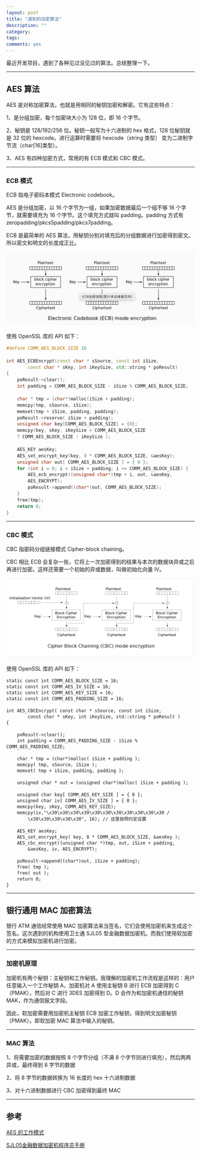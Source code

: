 ```yaml
---
layout: post
title: "遇到的加密算法"
description: ""
category: 
tags:
comments: yes
---
```


最近开发项目，遇到了各种见过没见过的算法。总结整理一下。

-------

## AES 算法

AES 是对称加密算法，也就是用相同的秘钥加密和解密。它有这些特点：

1、是分组加密，每个加密块大小为 128 位，即 16 个字节。

2、秘钥是 128/192/256 位。秘钥一般写为十六进制的 hex 格式，128 位秘钥就是 32 位的 hexcode。进行运算时需要将 hexcode（string 类型） 变为二进制字节流（char[16]类型）。

3、AES 有四种加密方式，常用的有 ECB 模式和 CBC 模式。

------

### ECB 模式

ECB 指电子密码本模式 Electronic codebook。

AES 是分组加密，以 16 个字节为一组，如果加密数据最后一个组不够 16 个字节，就需要填充为 16 个字节。这个填充方式就叫 padding。padding 方式有 zeropadding/pkcs5padding/pkcs7padding。

ECB 是最简单的 AES 算法，用秘钥分别对填充后的分组数据进行加密得到密文。所以密文和明文的长度成正比。

![](/assets/images/encrpt-algorithm-1.png)

使用 OpenSSL 库的 API 如下：

``` C++
#define COMM_AES_BLOCK_SIZE 16

int AES_ECBEncrypt(const char * sSource, const int iSize,
		const char * sKey, int iKeySize, std::string * poResult)
{
	poResult->clear();
	int padding = COMM_AES_BLOCK_SIZE - iSize % COMM_AES_BLOCK_SIZE;

	char * tmp = (char*)malloc(iSize + padding);
	memcpy(tmp, sSource, iSize);
	memset(tmp + iSize, padding, padding);
	poResult->reserve( iSize + padding);
	unsigned char key[COMM_AES_BLOCK_SIZE] = {0};
	memcpy(key, sKey, iKeySize > COMM_AES_BLOCK_SIZE 
	? COMM_AES_BLOCK_SIZE : iKeySize );

	AES_KEY aesKey;
	AES_set_encrypt_key(key, 8 * COMM_AES_BLOCK_SIZE, &aesKey);
	unsigned char out[ COMM_AES_BLOCK_SIZE ] = { 0 };
	for (int i = 0; i < iSize + padding; i += COMM_AES_BLOCK_SIZE) {
		AES_ecb_encrypt((unsigned char*)tmp + i, out, &aesKey,
		AES_ENCRYPT);
		poResult->append((char*)out, COMM_AES_BLOCK_SIZE);
	}
	free(tmp);
	return 0;
}
```

-----

### CBC 模式

CBC 指密码分组链接模式 Cipher-block chaining。

CBC 相比 ECB 会复杂一些，它将上一次加密得到的结果与本次的数据块异或之后再进行加密。这样还需要一个初始的异或数据，叫做初始化向量 IV。

![](/assets/images/encrpt-algorithm-2.png)

使用 OpenSSL 库的 API 如下：

```
static const int COMM_AES_BLOCK_SIZE = 16;
static const int COMM_AES_IV_SIZE = 16;
static const int COMM_AES_KEY_SIZE = 16;
static const int COMM_AES_PADDING_SIZE = 16;

int AES_CBCEncrypt( const char * sSource, const int iSize,
		const char * sKey, int iKeySize, std::string * poResult )
{

	poResult->clear();
	int padding = COMM_AES_PADDING_SIZE - iSize % COMM_AES_PADDING_SIZE;

	char * tmp = (char*)malloc( iSize + padding );
	memcpy( tmp, sSource, iSize );
	memset( tmp + iSize, padding, padding );
	
	unsigned char * out = (unsigned char*)malloc( iSize + padding );

	unsigned char key[ COMM_AES_KEY_SIZE ] = { 0 };
	unsigned char iv[ COMM_AES_IV_SIZE ] = { 0 };
	memcpy(key, sKey, COMM_AES_KEY_SIZE);
	memcpy(iv,"\x30\x30\x30\x30\x30\x30\x30\x30\x30\x30\x30 /
		\x30\x30\x30\x30\x30", 16); // 这里按照约定设置 

	AES_KEY aesKey;
	AES_set_encrypt_key( key, 8 * COMM_AES_BLOCK_SIZE, &aesKey );
	AES_cbc_encrypt((unsigned char *)tmp, out, iSize + padding, 
		&aesKey, iv, AES_ENCRYPT);

	poResult->append((char*)out, iSize + padding);
	free( tmp );
	free( out );
	return 0;
}
```

-----

## 银行通用 MAC 加密算法

银行 ATM 通信经常使用 MAC 加密算法来当签名，它们会使用加密机来生成这个签名。这次遇到的机构使用卫士通 SJL05 型金融数据加密机。而我们使用软加密的方式来模拟加密机进行加密。

------

### 加密机原理

加密机有两个秘钥：主秘钥和工作秘钥。我理解的加密机工作流程是这样的：用户任意输入一个工作秘钥 A，加密机对 A 使用主秘钥 B 进行 ECB 加密得到 C（PMAK），然后对 C 进行 3DES 加密得到 D。D 会作为和加密机通信的秘钥 MAK，作为通信报文字段。

因此，软加密需要用加密机主秘钥 ECB 加密工作秘钥，得到明文加密秘钥（PMAK）。即软加密 MAC 算法中输入的秘钥。

-------

### MAC 算法

1、将需要加密的数据按照 8 个字节分组（不满 8 个字节则进行填充），然后两两异或，最终得到 8 字节的数据

2、将 8 字节的数据转换为 16 长度的 hex 十六进制数据

3、对十六进制数据进行 CBC 加密得到最终 MAC

-------

## 参考

[AES 的工作模式](https://blog.poxiao.me/p/advanced-encryption-standard-and-block-cipher-mode/)

[SJL05金融数据加密机程序员手册](https://wenku.baidu.com/view/5260ad7602768e9951e73876.html)